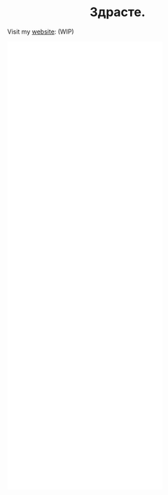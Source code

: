 <h1 align="center">
Здрасте.
</h1>

Visit my [website](https://regicidios.github.io/): (WIP)

![Metrics](/github-metrics.svg)
